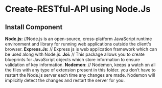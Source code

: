 # Create-RESTful-API using Node.Js

## Install Component
**Node.js:**         //Node.js is an open-source, cross-platform JavaScript runtime environment and library for running web applications outside the client's browser.
**Express.Js:**      // Express js is web application framework  which can be used along with Node.js.
**Joi:**            // This package allows you to create blueprints for JavaScript objects which store information to ensure validation of key information.
**Nodemon:**         // Nodemon, keeps a watch on all the files with any type of extension present in this folder.  you don’t have to restart the Node.js server each time any changes are made. Nodemon will implicitly detect the changes and restart the server for you.

